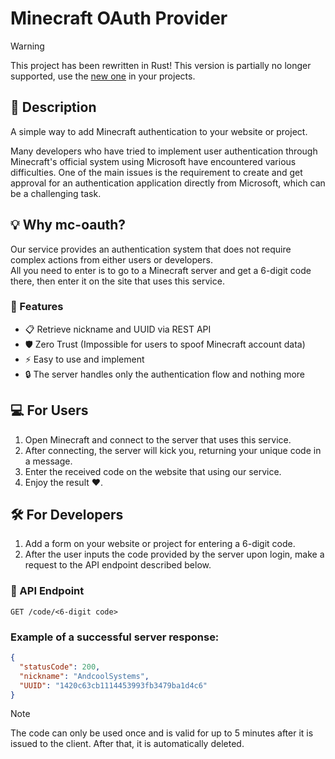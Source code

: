 # Minecraft OAuth Provider

>[!WARNING]
> This project has been rewritten in Rust! This version is partially no longer supported, use the [new one](https://github.com/Andcool-Systems/mc-oauth-rs) in your projects.

## 🚀 Description
A simple way to add Minecraft authentication to your website or project.

Many developers who have tried to implement user authentication through Minecraft's official system using Microsoft have encountered various difficulties. One of the main issues is the requirement to create and get approval for an authentication application directly from Microsoft, which can be a challenging task.

## 💡 Why mc-oauth?
Our service provides an authentication system that does not require complex actions from either users or developers.  
All you need to enter is to go to a Minecraft server and get a 6-digit code there, then enter it on the site that uses this service.

### 🔑 Features
- 📋 Retrieve nickname and UUID via REST API
- 🛡️ Zero Trust (Impossible for users to spoof Minecraft account data)
- ⚡ Easy to use and implement
- 🔒 The server handles only the authentication flow and nothing more

## 💻 For Users
1. Open Minecraft and connect to the server that uses this service.
2. After connecting, the server will kick you, returning your unique code in a message.
3. Enter the received code on the website that using our service.
4. Enjoy the result ❤.

## 🛠️ For Developers
1. Add a form on your website or project for entering a 6-digit code.
2. After the user inputs the code provided by the server upon login, make a request to the API endpoint described below.

### 📡 API Endpoint
```
GET /code/<6-digit code>
```

### Example of a successful server response:
```json
{
  "statusCode": 200,
  "nickname": "AndcoolSystems",
  "UUID": "1420c63cb1114453993fb3479ba1d4c6"
}
```

> [!NOTE]
> The code can only be used once and is valid for up to 5 minutes after it is issued to the client. After that, it is automatically deleted.
